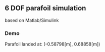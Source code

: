 ## 6 DOF parafoil simulation

based on Matlab/Simulink

### Demo
Parafoil landed at: (-0.58798[m], 0.68858[m])
